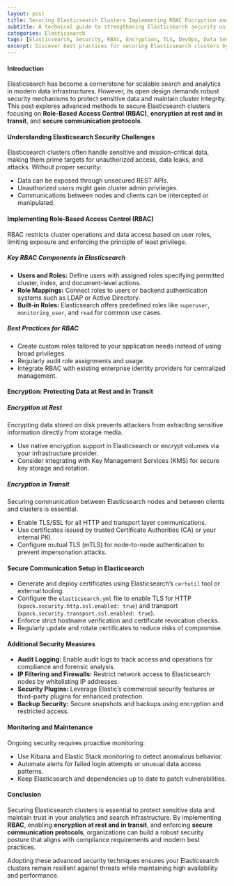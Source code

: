 ```yaml
---
layout: post
title: Securing Elasticsearch Clusters Implementing RBAC Encryption and Secure Communication
subtitle: A technical guide to strengthening Elasticsearch security using role-based access control encryption and TLS communication
categories: Elasticsearch
tags: [Elasticsearch, Security, RBAC, Encryption, TLS, DevOps, Data Security, Kubernetes, Observability]
excerpt: Discover best practices for securing Elasticsearch clusters by implementing RBAC encryption and secure communication channels to protect sensitive data and ensure compliance.
---
```


#### Introduction

Elasticsearch has become a cornerstone for scalable search and analytics in modern data infrastructures. However, its open design demands robust security mechanisms to protect sensitive data and maintain cluster integrity. This post explores advanced methods to secure Elasticsearch clusters focusing on **Role-Based Access Control (RBAC)**, **encryption at rest and in transit**, and **secure communication protocols**.

#### Understanding Elasticsearch Security Challenges

Elasticsearch clusters often handle sensitive and mission-critical data, making them prime targets for unauthorized access, data leaks, and attacks. Without proper security:

- Data can be exposed through unsecured REST APIs.
- Unauthorized users might gain cluster admin privileges.
- Communications between nodes and clients can be intercepted or manipulated.

#### Implementing Role-Based Access Control (RBAC)

RBAC restricts cluster operations and data access based on user roles, limiting exposure and enforcing the principle of least privilege.

##### Key RBAC Components in Elasticsearch

- **Users and Roles:** Define users with assigned roles specifying permitted cluster, index, and document-level actions.
- **Role Mappings:** Connect roles to users or backend authentication systems such as LDAP or Active Directory.
- **Built-in Roles:** Elasticsearch offers predefined roles like `superuser`, `monitoring_user`, and `read` for common use cases.

##### Best Practices for RBAC

- Create custom roles tailored to your application needs instead of using broad privileges.
- Regularly audit role assignments and usage.
- Integrate RBAC with existing enterprise identity providers for centralized management.

#### Encryption: Protecting Data at Rest and in Transit

##### Encryption at Rest

Encrypting data stored on disk prevents attackers from extracting sensitive information directly from storage media.

- Use native encryption support in Elasticsearch or encrypt volumes via your infrastructure provider.
- Consider integrating with Key Management Services (KMS) for secure key storage and rotation.

##### Encryption in Transit

Securing communication between Elasticsearch nodes and between clients and clusters is essential.

- Enable TLS/SSL for all HTTP and transport layer communications.
- Use certificates issued by trusted Certificate Authorities (CA) or your internal PKI.
- Configure mutual TLS (mTLS) for node-to-node authentication to prevent impersonation attacks.

#### Secure Communication Setup in Elasticsearch

- Generate and deploy certificates using Elasticsearch’s `certutil` tool or external tooling.
- Configure the `elasticsearch.yml` file to enable TLS for HTTP (`xpack.security.http.ssl.enabled: true`) and transport (`xpack.security.transport.ssl.enabled: true`).
- Enforce strict hostname verification and certificate revocation checks.
- Regularly update and rotate certificates to reduce risks of compromise.

#### Additional Security Measures

- **Audit Logging:** Enable audit logs to track access and operations for compliance and forensic analysis.
- **IP Filtering and Firewalls:** Restrict network access to Elasticsearch nodes by whitelisting IP addresses.
- **Security Plugins:** Leverage Elastic’s commercial security features or third-party plugins for enhanced protection.
- **Backup Security:** Secure snapshots and backups using encryption and restricted access.

#### Monitoring and Maintenance

Ongoing security requires proactive monitoring:

- Use Kibana and Elastic Stack monitoring to detect anomalous behavior.
- Automate alerts for failed login attempts or unusual data access patterns.
- Keep Elasticsearch and dependencies up to date to patch vulnerabilities.

#### Conclusion

Securing Elasticsearch clusters is essential to protect sensitive data and maintain trust in your analytics and search infrastructure. By implementing **RBAC**, enabling **encryption at rest and in transit**, and enforcing **secure communication protocols**, organizations can build a robust security posture that aligns with compliance requirements and modern best practices.

Adopting these advanced security techniques ensures your Elasticsearch clusters remain resilient against threats while maintaining high availability and performance.

```
